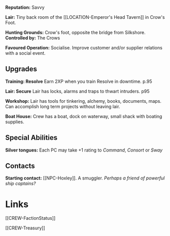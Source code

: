 **Reputation:** Savvy

**Lair:** Tiny back room of the [[LOCATION-Emperor's Head Tavern]] in Crow's Foot.

**Hunting Grounds:** Crow's foot, opposite the bridge from Silkshore.
**Controlled by:** The Crows

**Favoured Operation:** Socialise. Improve customer and/or supplier relations with a social event.

## Upgrades

**Training: Resolve** Earn 2XP when you train Resolve in downtime. p.95

**Lair: Secure** Lair has locks, alarms and traps to thwart intruders. p95

**Workshop:** Lair has tools for tinkering, alchemy, books, documents, maps. Can accomplish long term projects without leaving lair.

**Boat House:** Crew has a boat, dock on waterway, small shack with boating supplies.

## Special Abilities

**Silver tongues:** Each PC may take +1 rating to *Command*, *Consort* or *Sway*

## Contacts

**Starting contact:** [[NPC-Hoxley]]. A smuggler. *Perhaps a friend of powerful ship captains?*

# Links

[[CREW-FactionStatus]]

[[CREW-Treasury]]